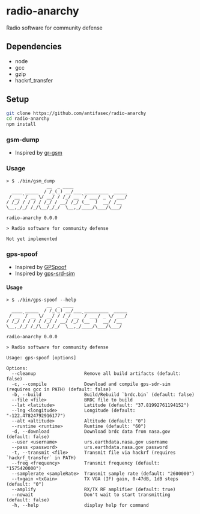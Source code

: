 # radio-anarchy

Radio software for community defense

## Dependencies

- node
- gcc
- gzip
- hackrf_transfer

## Setup

```sh
git clone https://github.com/antifasec/radio-anarchy
cd radio-anarchy
npm install
```

### gsm-dump

- Inspired by [gr-gsm](https://github.com/ptrkrysik/gr-gsm)

### Usage

```
> $ ./bin/gsm_dump
               __  _ ____                    
  ____ _____  / /_(_) __/___ _________  _____
 / __ `/ __ \/ __/ / /_/ __ `/ ___/ _ \/ ___/
/ /_/ / / / / /_/ / __/ /_/ (__  )  __/ /__
\__,_/_/ /_/\__/_/_/  \__,_/____/\___/\___/ 

radio-anarchy 0.0.0

> Radio software for community defense 

Not yet implemented
```

### gps-spoof

- Inspired by [GPSpoof](https://github.com/last-byte/GPSpoof)
- Inspired by [gps-srd-sim](https://github.com/osqzss/gps-sdr-sim)

#### Usage

```
> $ ./bin/gps-spoof --help
               __  _ ____                    
  ____ _____  / /_(_) __/___ _________  _____
 / __ `/ __ \/ __/ / /_/ __ `/ ___/ _ \/ ___/
/ /_/ / / / / /_/ / __/ /_/ (__  )  __/ /__
\__,_/_/ /_/\__/_/_/  \__,_/____/\___/\___/ 

radio-anarchy 0.0.0

> Radio software for community defense 

Usage: gps-spoof [options]

Options:
  --cleanup                  Remove all build artifacts (default: false)
  -c, --compile              Download and compile gps-sdr-sim (requires gcc in PATH) (default: false)
  -b, --build                Build/Rebuild `brdc.bin` (default: false)
  --file <file>              BRDC file to build
  --lat <latitude>           Latitude (default: "37.81992761194152")
  --lng <longitude>          Longitude (default: "-122.47824792916177")
  --alt <altitude>           Altitude (default: "0")
  --runtime <runtime>        Runtime (default: "60")
  -d, --download             Download brdc data from nasa.gov (default: false)
  --user <username>          urs.earthdata.nasa.gov username
  --pass <password>          urs.earthdata.nasa.gov password
  -t, --transmit <file>      Transmit file via hackrf (requires `hackrf_transfer` in PATH)
  --freq <frequency>         Transmit frequency (default: "1575420000")
  --samplerate <sampleRate>  Transmit sample rate (default: "2600000")
  --txgain <txGain>          TX VGA (IF) gain, 0-47dB, 1dB steps (default: "0")
  --amplify                  RX/TX RF amplifier (default: true)
  --nowait                   Don't wait to start transmitting (default: false)
  -h, --help                 display help for command
```